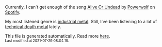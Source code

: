
  Currently, I can't get enough of the song <a href="https://open.spotify.com/track/5O2oOF3SeFR8oBjuZIhv27">Alive Or Undead</a> by <a href="https://open.spotify.com/artist/5HFkc3t0HYETL4JeEbDB1v">Powerwolf</a> on <a href="https://open.spotify.com/user/9qz2xtkur2fengfsdcq8dd907?si=kq2SVrUkSNe0z1NJjpt7kg">Spotify</a>.

  My most listened genre is <a href="https://duckduckgo.com/?q=industrial metal music">industrial metal</a>.
  Still, I've been listening to a lot of <a href="https://duckduckgo.com/?q=technical death metal music">technical death metal</a> lately.

  This file is generated automatically. Read more <a href="https://github.com/CodeF0x/CodeF0x/blob/master/IMPORTANT.md">here</a>.
  <br>
  <sub>Last modified at 2021-07-29 08:04:18.</sub>
  